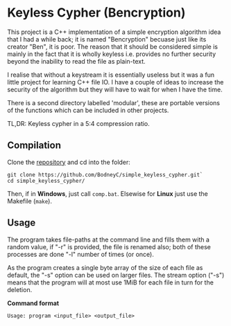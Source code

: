 # Keyless Cypher (Bencryption)

This project is a C++ implementation of a simple encryption algorithm idea that I had a while back; it is named "Bencryption" becuase just like its creator "Ben", it is poor. The reason that it should be considered simple is mainly in the fact that it is wholly keyless i.e. provides no further security beyond the inability to read the file as plain-text.

I realise that without a keystream it is essentially useless but it was a fun little project for learning C++ file IO. I have a couple of ideas to increase the security of the algorithm but they will have to wait for when I have the time.

There is a second directory labelled 'modular', these are portable versions of the functions which can be included in other projects.

TL,DR: Keyless cypher in a 5:4 compression ratio.

## Compilation

Clone the [repository](https://github.com/BodneyC/simple_keyless_cypher.git) and cd into the folder:

```
git clone https://github.com/BodneyC/simple_keyless_cypher.git`
cd simple_keyless_cypher/
```
Then, if in **Windows**, just call `comp.bat`. Elsewise for **Linux** just use the Makefile (`make`).

## Usage

The program takes file-paths at the command line and fills them with a random value, if "-r" is provided, the file is renamed also; both of these processes are done "-l" number of times (or once).

As the program creates a single byte array of the size of each file as default, the "-s" option can be used on larger files. The stream option ("-s") means that the program will at most use 1MiB for each file in turn for the deletion.

**Command format**

    Usage: program <input_file> <output_file>
